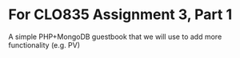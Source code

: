 # For CLO835 Assignment 3, Part 1

A simple PHP+MongoDB guestbook that we will use to add more functionality (e.g. PV)
